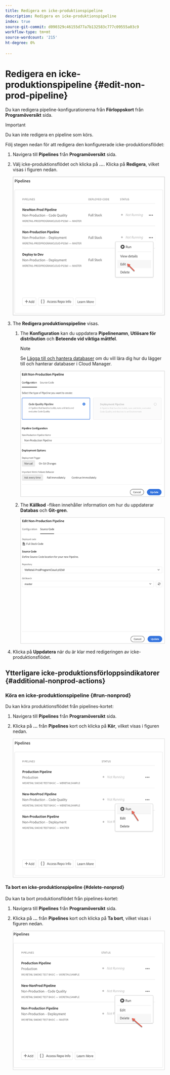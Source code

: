 ```yaml
---
title: Redigera en icke-produktionspipeline
description: Redigera en icke-produktionspipeline
index: true
source-git-commit: d090329c46155d77a7b132583c777c09555a03c9
workflow-type: tm+mt
source-wordcount: '215'
ht-degree: 0%

---
```



# Redigera en icke-produktionspipeline {#edit-non-prod-pipeline}

Du kan redigera pipeline-konfigurationerna från **Förloppskort** från **Programöversikt** sida.

>[!IMPORTANT]
>Du kan inte redigera en pipeline som körs.

Följ stegen nedan för att redigera den konfigurerade icke-produktionsflödet:

1. Navigera till **Pipelines** från **Programöversikt** sida.

1. Välj icke-produktionsflödet och klicka på **...**. Klicka på **Redigera**, vilket visas i figuren nedan.

   ![](/help/implementing/cloud-manager/assets/configure-pipeline/nonprod-pipeline-edit1.png)

1. The **Redigera produktionspipeline** visas.

   1. The **Konfiguration** kan du uppdatera **Pipelinenamn**, **Utlösare för distribution** och **Beteende vid viktiga måttfel**.

      >[!NOTE]
      >Se [Lägga till och hantera databaser](/help/implementing/cloud-manager/managing-code/cloud-manager-repositories.md) om du vill lära dig hur du lägger till och hanterar databaser i Cloud Manager.

      ![](/help/implementing/cloud-manager/assets/configure-pipeline/nonprod-pipeline-edit2.png)


   1. The **Källkod** -fliken innehåller information om hur du uppdaterar **Databas** och **Git-gren**.

      ![](/help/implementing/cloud-manager/assets/configure-pipeline/nonprod-pipeline-edit3.png)

1. Klicka på **Uppdatera** när du är klar med redigeringen av icke-produktionsflödet.

## Ytterligare icke-produktionsförloppsindikatorer {#additional-nonprod-actions}

### Köra en icke-produktionspipeline {#run-nonprod}

Du kan köra produktionsflödet från pipelines-kortet:

1. Navigera till **Pipelines** från **Programöversikt** sida.

1. Klicka på **...** från **Pipelines** kort och klicka på **Kör**, vilket visas i figuren nedan.

   ![](/help/implementing/cloud-manager/assets/configure-pipeline/nonprod-run1.png)

#### Ta bort en icke-produktionspipeline {#delete-nonprod}

Du kan ta bort produktionsflödet från pipelines-kortet:

1. Navigera till **Pipelines** från **Programöversikt** sida.

1. Klicka på **...** från **Pipelines** kort och klicka på **Ta bort**, vilket visas i figuren nedan.

   ![](/help/implementing/cloud-manager/assets/configure-pipeline/nonprod-delete.png)
